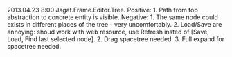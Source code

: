 2013.04.23 8:00 Jagat.Frame.Editor.Tree.
	Positive:
		1. Path from top abstraction to concrete entity is visible.
	Negative:
		1. The same node could exists in different places of the tree - very uncomfortably.
		2. Load/Save are annoying: shoud work with web resource, use Refresh insted of [Save, Load, Find last selected node].
		2. Drag spacetree needed.
		3. Full expand for spacetree needed.